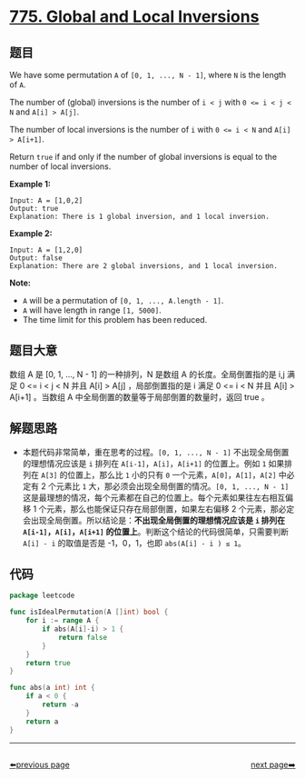 # [775. Global and Local Inversions](https://leetcode.com/problems/global-and-local-inversions/)


## 题目

We have some permutation `A` of `[0, 1, ..., N - 1]`, where `N` is the length of `A`.

The number of (global) inversions is the number of `i < j` with `0 <= i < j < N` and `A[i] > A[j]`.

The number of local inversions is the number of `i` with `0 <= i < N` and `A[i] > A[i+1]`.

Return `true` if and only if the number of global inversions is equal to the number of local inversions.

**Example 1:**

```
Input: A = [1,0,2]
Output: true
Explanation: There is 1 global inversion, and 1 local inversion.
```

**Example 2:**

```
Input: A = [1,2,0]
Output: false
Explanation: There are 2 global inversions, and 1 local inversion.
```

**Note:**

- `A` will be a permutation of `[0, 1, ..., A.length - 1]`.
- `A` will have length in range `[1, 5000]`.
- The time limit for this problem has been reduced.

## 题目大意

数组 A 是 [0, 1, ..., N - 1] 的一种排列，N 是数组 A 的长度。全局倒置指的是 i,j 满足 0 <= i < j < N 并且 A[i] > A[j] ，局部倒置指的是 i 满足 0 <= i < N 并且 A[i] > A[i+1] 。当数组 A 中全局倒置的数量等于局部倒置的数量时，返回 true 。

## 解题思路

- 本题代码非常简单，重在思考的过程。`[0, 1, ..., N - 1]` 不出现全局倒置的理想情况应该是 `i` 排列在 `A[i-1]`，`A[i]`，`A[i+1]` 的位置上。例如 `1` 如果排列在 `A[3]` 的位置上，那么比 `1` 小的只有 `0` 一个元素，`A[0]`，`A[1]`，`A[2]` 中必定有 2 个元素比 `1` 大，那必须会出现全局倒置的情况。`[0, 1, ..., N - 1]` 这是最理想的情况，每个元素都在自己的位置上。每个元素如果往左右相互偏移 1 个元素，那么也能保证只存在局部倒置，如果左右偏移 2 个元素，那必定会出现全局倒置。所以结论是：**不出现全局倒置的理想情况应该是 `i` 排列在 `A[i-1]`，`A[i]`，`A[i+1]` 的位置上**。判断这个结论的代码很简单，只需要判断 `A[i] - i` 的取值是否是 -1，0，1，也即 `abs(A[i] - i ) ≤ 1`。

## 代码

```go
package leetcode

func isIdealPermutation(A []int) bool {
	for i := range A {
		if abs(A[i]-i) > 1 {
			return false
		}
	}
	return true
}

func abs(a int) int {
	if a < 0 {
		return -a
	}
	return a
}
```



----------------------------------------------
<div style="display: flex;justify-content: space-between;align-items: center;">
<p><a href="https://books.halfrost.com/leetcode/ChapterFour/0700~0799/0771.Jewels-and-Stones/">⬅️previous page</a></p>
<p><a href="https://books.halfrost.com/leetcode/ChapterFour/0700~0799/0778.Swim-in-Rising-Water/">next page➡️</a></p>
</div>
